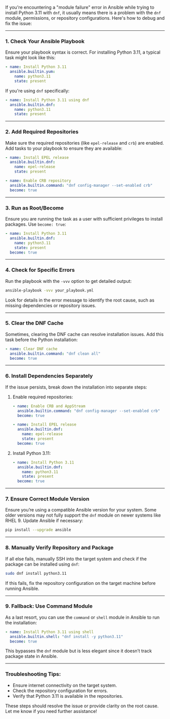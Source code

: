 If you're encountering a "module failure" error in Ansible while trying to install Python 3.11 with `dnf`, it usually means there is a problem with the `dnf` module, permissions, or repository configurations. Here's how to debug and fix the issue:

---

### 1. **Check Your Ansible Playbook**

Ensure your playbook syntax is correct. For installing Python 3.11, a typical task might look like this:

```yaml
- name: Install Python 3.11
  ansible.builtin.yum:
    name: python3.11
    state: present
```

If you're using `dnf` specifically:
```yaml
- name: Install Python 3.11 using dnf
  ansible.builtin.dnf:
    name: python3.11
    state: present
```

---

### 2. **Add Required Repositories**
Make sure the required repositories (like `epel-release` and `crb`) are enabled. Add tasks to your playbook to ensure they are available:

```yaml
- name: Install EPEL release
  ansible.builtin.dnf:
    name: epel-release
    state: present

- name: Enable CRB repository
  ansible.builtin.command: "dnf config-manager --set-enabled crb"
  become: true
```

---

### 3. **Run as Root/Become**
Ensure you are running the task as a user with sufficient privileges to install packages. Use `become: true`:

```yaml
- name: Install Python 3.11
  ansible.builtin.dnf:
    name: python3.11
    state: present
  become: true
```

---

### 4. **Check for Specific Errors**
Run the playbook with the `-vvv` option to get detailed output:

```bash
ansible-playbook -vvv your_playbook.yml
```

Look for details in the error message to identify the root cause, such as missing dependencies or repository issues.

---

### 5. **Clear the DNF Cache**
Sometimes, clearing the DNF cache can resolve installation issues. Add this task before the Python installation:

```yaml
- name: Clear DNF cache
  ansible.builtin.command: "dnf clean all"
  become: true
```

---

### 6. **Install Dependencies Separately**
If the issue persists, break down the installation into separate steps:

1. Enable required repositories:
   ```yaml
   - name: Enable CRB and AppStream
     ansible.builtin.command: "dnf config-manager --set-enabled crb"
     become: true

   - name: Install EPEL release
     ansible.builtin.dnf:
       name: epel-release
       state: present
     become: true
   ```

2. Install Python 3.11:
   ```yaml
   - name: Install Python 3.11
     ansible.builtin.dnf:
       name: python3.11
       state: present
     become: true
   ```

---

### 7. **Ensure Correct Module Version**
Ensure you’re using a compatible Ansible version for your system. Some older versions may not fully support the `dnf` module on newer systems like RHEL 9. Update Ansible if necessary:

```bash
pip install --upgrade ansible
```

---

### 8. **Manually Verify Repository and Package**
If all else fails, manually SSH into the target system and check if the package can be installed using `dnf`:

```bash
sudo dnf install python3.11
```

If this fails, fix the repository configuration on the target machine before running Ansible.

---

### 9. **Fallback: Use Command Module**
As a last resort, you can use the `command` or `shell` module in Ansible to run the installation:

```yaml
- name: Install Python 3.11 using shell
  ansible.builtin.shell: "dnf install -y python3.11"
  become: true
```

This bypasses the `dnf` module but is less elegant since it doesn’t track package state in Ansible.

---

### Troubleshooting Tips:
- Ensure internet connectivity on the target system.
- Check the repository configuration for errors.
- Verify that Python 3.11 is available in the repositories.

These steps should resolve the issue or provide clarity on the root cause. Let me know if you need further assistance!